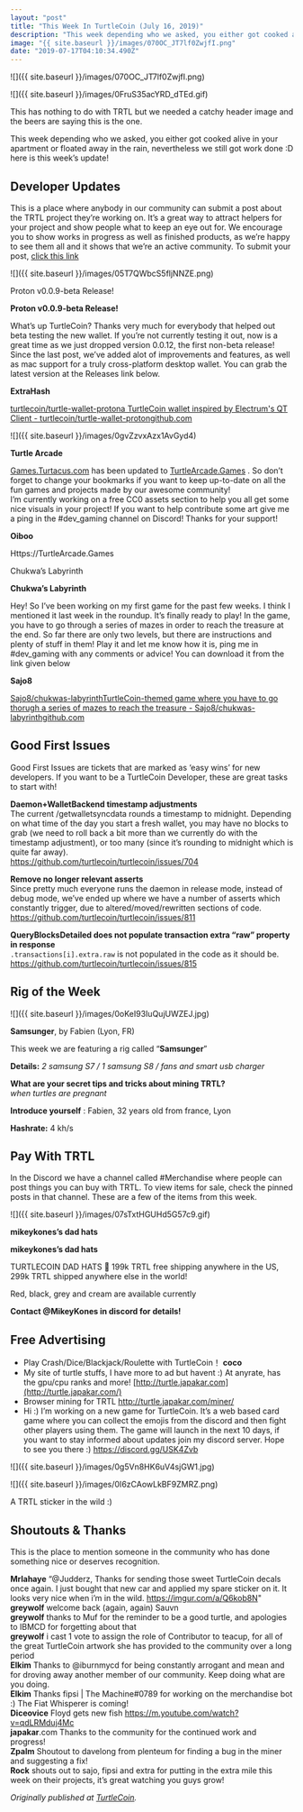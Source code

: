 ```yaml
---
layout: "post"
title: "This Week In TurtleCoin (July 16, 2019)"
description: "This week depending who we asked, you either got cooked alive in your apartment or floated away in the rain, nevertheless we still got work done :D here is this week’s update! This is a place where…"
image: "{{ site.baseurl }}/images/070OC_JT7lf0ZwjfI.png"
date: "2019-07-17T04:10:34.490Z"
---
```


![]({{ site.baseurl }}/images/070OC_JT7lf0ZwjfI.png)

![]({{ site.baseurl }}/images/0FruS35acYRD_dTEd.gif)

This has nothing to do with TRTL but we needed a catchy header image and the beers are saying this is the one.

This week depending who we asked, you either got cooked alive in your apartment or floated away in the rain, nevertheless we still got work done :D here is this week’s update!

## Developer Updates

This is a place where anybody in our community can submit a post about the TRTL project they’re working on. It’s a great way to attract helpers for your project and show people what to keep an eye out for. We encourage you to show works in progress as well as finished products, as we’re happy to see them all and it shows that we’re an active community. To submit your post, [click this link](https://goo.gl/forms/BNaRYkUmOVOa1apQ2)

![]({{ site.baseurl }}/images/05T7QWbcS5fljNNZE.png)

Proton v0.0.9-beta Release!

**Proton v0.0.9-beta Release!**

What’s up TurtleCoin? Thanks very much for everybody that helped out beta testing the new wallet. If you’re not currently testing it out, now is a great time as we just dropped version 0.0.12, the first non-beta release! Since the last post, we’ve added alot of improvements and features, as well as mac support for a truly cross-platform desktop wallet. You can grab the latest version at the Releases link below.

**ExtraHash**

[turtlecoin/turtle-wallet-protona TurtleCoin wallet inspired by Electrum's QT Client - turtlecoin/turtle-wallet-protongithub.com](https://github.com/turtlecoin/turtle-wallet-proton/releases/)

![]({{ site.baseurl }}/images/0gvZzvxAzx1AvGyd4)

**Turtle Arcade**

[Games.Turtacus.com](https://turtlearcade.games/) has been updated to [TurtleArcade.Games](https://turtlearcade.games/) . So don’t forget to change your bookmarks if you want to keep up-to-date on all the fun games and projects made by our awesome community!  
I’m currently working on a free CC0 assets section to help you all get some nice visuals in your project! If you want to help contribute some art give me a ping in the #dev_gaming channel on Discord! Thanks for your support!

**Oiboo**

Https://TurtleArcade.Games

Chukwa’s Labyrinth

**Chukwa’s Labyrinth**

Hey! So I’ve been working on my first game for the past few weeks. I think I mentioned it last week in the roundup. It’s finally ready to play! In the game, you have to go through a series of mazes in order to reach the treasure at the end. So far there are only two levels, but there are instructions and plenty of stuff in them! Play it and let me know how it is, ping me in #dev_gaming with any comments or advice! You can download it from the link given below

**Sajo8**

[Sajo8/chukwas-labyrinthTurtleCoin-themed game where you have to go thorugh a series of mazes to reach the treasure - Sajo8/chukwas-labyrinthgithub.com](https://github.com/Sajo8/chukwas-labyrinth/releases/tag/v0.1-alpha)

## Good First Issues

Good First Issues are tickets that are marked as ‘easy wins’ for new developers. If you want to be a TurtleCoin Developer, these are great tasks to start with!

**Daemon+WalletBackend timestamp adjustments**  
The current /getwalletsyncdata rounds a timestamp to midnight. Depending on what time of the day you start a fresh wallet, you may have no blocks to grab (we need to roll back a bit more than we currently do with the timestamp adjustment), or too many (since it’s rounding to midnight which is quite far away).  
<https://github.com/turtlecoin/turtlecoin/issues/704>

**Remove no longer relevant asserts**  
Since pretty much everyone runs the daemon in release mode, instead of debug mode, we’ve ended up where we have a number of asserts which constantly trigger, due to altered/moved/rewritten sections of code.  
<https://github.com/turtlecoin/turtlecoin/issues/811>

**QueryBlocksDetailed does not populate transaction extra “raw” property in response**  
`.transactions[i].extra.raw` is not populated in the code as it should be.  
<https://github.com/turtlecoin/turtlecoin/issues/815>

## Rig of the Week

![]({{ site.baseurl }}/images/0oKeI93IuQujUWZEJ.jpg)

**Samsunger**, by Fabien (Lyon, FR)

This week we are featuring a rig called “**Samsunger**”

**Details:** _2 samsung S7 / 1 samsung S8 / fans and smart usb charger_

**What are your secret tips and tricks about mining TRTL?**  
_when turtles are pregnant_

**Introduce yourself** : Fabien, 32 years old from france, Lyon

**Hashrate:** 4 kh/s

## Pay With TRTL

In the Discord we have a channel called #Merchandise where people can post things you can buy with TRTL. To view items for sale, check the pinned posts in that channel. These are a few of the items from this week.

![]({{ site.baseurl }}/images/07sTxtHGUHd5G57c9.gif)

**mikeykones’s dad hats**

**mikeykones’s dad hats**

TURTLECOIN DAD HATS 🧢 199k TRTL free shipping anywhere in the US, 299k TRTL shipped anywhere else in the world!

Red, black, grey and cream are available currently

**Contact @MikeyKones in discord for details!**

## Free Advertising

- Play Crash/Dice/Blackjack/Roulette with TurtleCoin！ **coco**
- My site of turtle stuffs, I have more to ad but havent :) At anyrate, has the gpu/cpu ranks and more! [http://turtle.japakar.com](http://turtle.japakar.com/)
- Browser mining for TRTL <http://turtle.japakar.com/miner/>
- Hi :) I’m working on a new game for TurtleCoin. It’s a web based card game where you can collect the emojis from the discord and then fight other players using them. The game will launch in the next 10 days, if you want to stay informed about updates join my discord server. Hope to see you there :) <https://discord.gg/USK4Zvb>

![]({{ site.baseurl }}/images/0g5Vn8HK6uV4sjGW1.jpg)

![]({{ site.baseurl }}/images/0I6zCAowLkBF9ZMRZ.png)

A TRTL sticker in the wild :)

## Shoutouts & Thanks

This is the place to mention someone in the community who has done something nice or deserves recognition.

**Mrlahaye** “@Judderz, Thanks for sending those sweet TurtleCoin decals once again. I just bought that new car and applied my spare sticker on it. It looks very nice when i’m in the wild. https://imgur.com/a/Q6kob8N"  
**greywolf** welcome back (again, again) Sauvn  
**greywolf** thanks to Muf for the reminder to be a good turtle, and apologies to IBMCD for forgetting about that  
**greywolf** i cast 1 vote to assign the role of Contributor to teacup, for all of the great TurtleCoin artwork she has provided to the community over a long period  
**Elkim** Thanks to @iburnmycd for being constantly arrogant and mean and for droving away another member of our community. Keep doing what are you doing.  
**Elkim** Thanks fipsi | The Machine#0789 for working on the merchandise bot :) The Fiat Whisperer is coming!  
**Diceovice** Floyd gets new fish <https://m.youtube.com/watch?v=qdLRMduj4Mc>  
**japakar**.com Thanks to the community for the continued work and progress!  
**Zpalm** Shoutout to davelong from plenteum for finding a bug in the miner and suggesting a fix!  
**Rock** shouts out to sajo, fipsi and extra for putting in the extra mile this week on their projects, it’s great watching you guys grow!

_Originally published at_ [_TurtleCoin_](http://blog.turtlecoin.lol/archives/this-week-in-turtlecoin-july-16-2019/)_._

